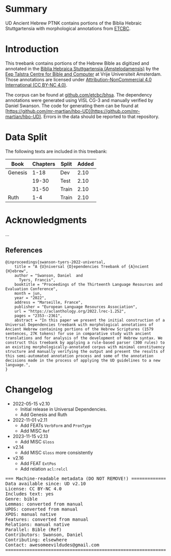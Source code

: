 # Summary

UD Ancient Hebrew PTNK contains portions of the Biblia Hebraic Stuttgartensia with morphological annotations from [ETCBC](https://github.com/etcbc/bhsa).

# Introduction

This treebank contains portions of the Hebrew Bible as digitized and annotated in the [Biblia Hebraica Stuttgartensia (Amstelodamensis)](http://dx.doi.org/10.17026%2Fdans-z6y-skyh) by the [Eep Talstra Centre for Bible and Computer](http://etcbc.nl) at Vrije Universiteit Amsterdam. Those annotations are licensed under [Attribution-NonCommercial 4.0 International (CC BY-NC 4.0)](https://creativecommons.org/licenses/by-nc/4.0/).

The corpus can be found at [github.com/etcbc/bhsa](https://github.com/etcbc/bhsa). The dependency annotations were generated using VISL CG-3 and manually verified by Daniel Swanson. The code for generating them can be found at [https://github.com/mr-martian/hbo-UD](https://github.com/mr-martian/hbo-UD). Errors in the data should be reported to that repository.

# Data Split

The following texts are included in this treebank:

| Book    | Chapters | Split | Added |
|---------|----------|-------|-------|
| Genesis | 1-18     | Dev   | 2.10  |
|         | 19-30    | Test  | 2.10  |
|         | 31-50    | Train | 2.10  |
| Ruth    | 1-4      | Train | 2.10  |

# Acknowledgments

...

## References

```
@inproceedings{swanson-tyers-2022-universal,
    title = "A {U}niversal {D}ependencies Treebank of {A}ncient {H}ebrew",
    author = "Swanson, Daniel  and
      Tyers, Francis",
    booktitle = "Proceedings of the Thirteenth Language Resources and Evaluation Conference",
    month = jun,
    year = "2022",
    address = "Marseille, France",
    publisher = "European Language Resources Association",
    url = "https://aclanthology.org/2022.lrec-1.252",
    pages = "2353--2361",
    abstract = "In this paper we present the initial construction of a Universal Dependencies treebank with morphological annotations of Ancient Hebrew containing portions of the Hebrew Scriptures (1579 sentences, 27K tokens) for use in comparative study with ancient translations and for analysis of the development of Hebrew syntax. We construct this treebank by applying a rule-based parser (300 rules) to an existing morphologically-annotated corpus with minimal constituency structure and manually verifying the output and present the results of this semi-automated annotation process and some of the annotation decisions made in the process of applying the UD guidelines to a new language.",
}
```

# Changelog

* 2022-05-15 v2.10
  * Initial release in Universal Dependencies.
  * Add Genesis and Ruth
* 2022-11-01 v2.11
  * Add FEATs `VerbForm` and `PronType`
  * Add MISC `Ref`
* 2023-11-15 v2.13
  * Add MISC `Gloss`
* v2.14
  * Add MISC `Gloss` more consistently
* v2.16
  * Add FEAT `ExtPos`
  * Add relation `acl:relcl`

<pre>
=== Machine-readable metadata (DO NOT REMOVE!) ================================
Data available since: UD v2.10
License: CC BY-NC 4.0
Includes text: yes
Genre: bible
Lemmas: converted from manual
UPOS: converted from manual
XPOS: manual native
Features: converted from manual
Relations: manual native
Parallel: Bible (Ref)
Contributors: Swanson, Daniel
Contributing: elsewhere
Contact: awesomeevildudes@gmail.com
===============================================================================
</pre>
